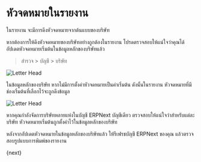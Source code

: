<!-- add-breadcrumbs -->
# หัวจดหมายในรายงาน

ในรายงาน จะมีการดึงหัวจดหมายจากต้นแบบของบริษัท

หากต้องการให้ดึงหัวจดหมายของบริษัทอย่างถูกต้องในรายงาน โปรดตรวจสอบให้แน่ใจว่าคุณได้อัปเดตหัวจดหมายเริ่มต้นในข้อมูลหลักของบริษัทแล้ว

> สำรวจ > บัญชี > บริษัท

![Letter Head](/docs/assets/img/using-erpnext/using-print-format.png)

ในข้อมูลหลักของบริษัท หากไม่มีการตั้งค่าหัวจดหมายเป็นค่าเริ่มต้น ดังนั้นในรายงาน หัวจดหมายที่มีช่องเริ่มต้นที่เลือกไว้จะถูกดึงข้อมูล

![Letter Head](/docs/assets/img/using-erpnext/using-print-format-1.png)

หากคุณกำลังจัดการบริษัทหลายแห่งในบัญชี ERPNext บัญชีเดียว ตรวจสอบให้แน่ใจว่าสำหรับแต่ละบริษัท หัวจดหมายเริ่มต้นถูกตั้งค่าไว้ในข้อมูลหลักของบริษัท

หลังจากอัปเดตหัวจดหมายในข้อมูลหลักของบริษัทแล้ว ให้รีเฟรชบัญชี ERPNext ของคุณ แล้วตรวจสอบรูปแบบการพิมพ์ของรายงาน

{next}